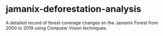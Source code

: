 # jamanix-deforestation-analysis
A detailed record of forest coverage changes on the Jamanix Forest from 2000 to 2019 using Computer Vision techniques.
